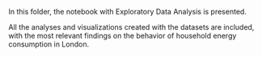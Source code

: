 In this folder, the notebook with Exploratory Data Analysis is presented.

All the analyses and visualizations created with the datasets are included, with the most relevant findings on the behavior of household energy consumption in London.